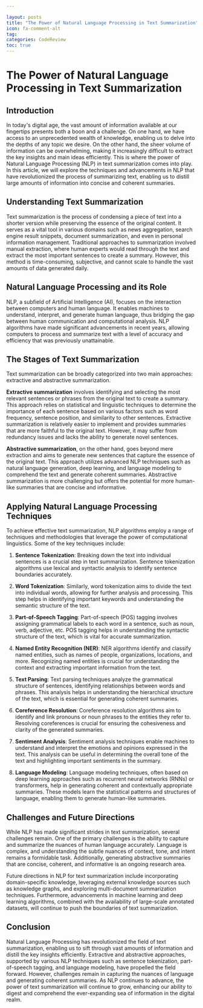 ```yaml
---

layout: posts
title: "The Power of Natural Language Processing in Text Summarization"
icon: fa-comment-alt
tag:      
categories: CodeReview
toc: true
---
```




# The Power of Natural Language Processing in Text Summarization

## Introduction

In today's digital age, the vast amount of information available at our fingertips presents both a boon and a challenge. On one hand, we have access to an unprecedented wealth of knowledge, enabling us to delve into the depths of any topic we desire. On the other hand, the sheer volume of information can be overwhelming, making it increasingly difficult to extract the key insights and main ideas efficiently. This is where the power of Natural Language Processing (NLP) in text summarization comes into play. In this article, we will explore the techniques and advancements in NLP that have revolutionized the process of summarizing text, enabling us to distill large amounts of information into concise and coherent summaries.

## Understanding Text Summarization

Text summarization is the process of condensing a piece of text into a shorter version while preserving the essence of the original content. It serves as a vital tool in various domains such as news aggregation, search engine result snippets, document summarization, and even in personal information management. Traditional approaches to summarization involved manual extraction, where human experts would read through the text and extract the most important sentences to create a summary. However, this method is time-consuming, subjective, and cannot scale to handle the vast amounts of data generated daily.

## Natural Language Processing and its Role

NLP, a subfield of Artificial Intelligence (AI), focuses on the interaction between computers and human language. It enables machines to understand, interpret, and generate human language, thus bridging the gap between human communication and computational analysis. NLP algorithms have made significant advancements in recent years, allowing computers to process and summarize text with a level of accuracy and efficiency that was previously unattainable.

## The Stages of Text Summarization

Text summarization can be broadly categorized into two main approaches: extractive and abstractive summarization.

**Extractive summarization** involves identifying and selecting the most relevant sentences or phrases from the original text to create a summary. This approach relies on statistical and linguistic techniques to determine the importance of each sentence based on various factors such as word frequency, sentence position, and similarity to other sentences. Extractive summarization is relatively easier to implement and provides summaries that are more faithful to the original text. However, it may suffer from redundancy issues and lacks the ability to generate novel sentences.

**Abstractive summarization**, on the other hand, goes beyond mere extraction and aims to generate new sentences that capture the essence of the original text. This approach utilizes advanced NLP techniques such as natural language generation, deep learning, and language modeling to comprehend the text and generate coherent summaries. Abstractive summarization is more challenging but offers the potential for more human-like summaries that are concise and informative.

## Applying Natural Language Processing Techniques

To achieve effective text summarization, NLP algorithms employ a range of techniques and methodologies that leverage the power of computational linguistics. Some of the key techniques include:

1. **Sentence Tokenization**: Breaking down the text into individual sentences is a crucial step in text summarization. Sentence tokenization algorithms use lexical and syntactic analysis to identify sentence boundaries accurately.

2. **Word Tokenization**: Similarly, word tokenization aims to divide the text into individual words, allowing for further analysis and processing. This step helps in identifying important keywords and understanding the semantic structure of the text.

3. **Part-of-Speech Tagging**: Part-of-speech (POS) tagging involves assigning grammatical labels to each word in a sentence, such as noun, verb, adjective, etc. POS tagging helps in understanding the syntactic structure of the text, which is vital for accurate summarization.

4. **Named Entity Recognition (NER)**: NER algorithms identify and classify named entities, such as names of people, organizations, locations, and more. Recognizing named entities is crucial for understanding the context and extracting important information from the text.

5. **Text Parsing**: Text parsing techniques analyze the grammatical structure of sentences, identifying relationships between words and phrases. This analysis helps in understanding the hierarchical structure of the text, which is essential for generating coherent summaries.

6. **Coreference Resolution**: Coreference resolution algorithms aim to identify and link pronouns or noun phrases to the entities they refer to. Resolving coreferences is crucial for ensuring the cohesiveness and clarity of the generated summaries.

7. **Sentiment Analysis**: Sentiment analysis techniques enable machines to understand and interpret the emotions and opinions expressed in the text. This analysis can be useful in determining the overall tone of the text and highlighting important sentiments in the summary.

8. **Language Modeling**: Language modeling techniques, often based on deep learning approaches such as recurrent neural networks (RNNs) or transformers, help in generating coherent and contextually appropriate summaries. These models learn the statistical patterns and structures of language, enabling them to generate human-like summaries.

## Challenges and Future Directions

While NLP has made significant strides in text summarization, several challenges remain. One of the primary challenges is the ability to capture and summarize the nuances of human language accurately. Language is complex, and understanding the subtle nuances of context, tone, and intent remains a formidable task. Additionally, generating abstractive summaries that are concise, coherent, and informative is an ongoing research area.

Future directions in NLP for text summarization include incorporating domain-specific knowledge, leveraging external knowledge sources such as knowledge graphs, and exploring multi-document summarization techniques. Furthermore, advancements in machine learning and deep learning algorithms, combined with the availability of large-scale annotated datasets, will continue to push the boundaries of text summarization.

## Conclusion

Natural Language Processing has revolutionized the field of text summarization, enabling us to sift through vast amounts of information and distill the key insights efficiently. Extractive and abstractive approaches, supported by various NLP techniques such as sentence tokenization, part-of-speech tagging, and language modeling, have propelled the field forward. However, challenges remain in capturing the nuances of language and generating coherent summaries. As NLP continues to advance, the power of text summarization will continue to grow, enhancing our ability to digest and comprehend the ever-expanding sea of information in the digital realm.